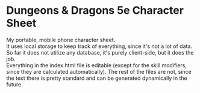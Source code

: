 # Dungeons & Dragons 5e Character Sheet
My portable, mobile phone character sheet.  
It uses local storage to keep track of everything, since it's not a lot of data.  
So far it does not utilize any database, it's purely client-side, but it does the job.  
Everything in the index.html file is editable (except for the skill modifiers, since they are calculated automatically). The rest of the files are not, since the text there is pretty standard and can be generated dynamically in the future.
